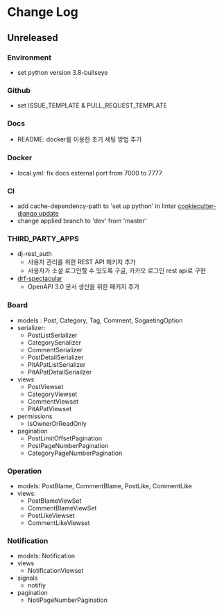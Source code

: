 # Change Log

## Unreleased

### Environment

- set python version 3.8-bullseye

### Github

- set ISSUE_TEMPLATE & PULL_REQUEST_TEMPLATE

### Docs

- README: docker를 이용한 초기 세팅 방법 추가

### Docker

- local.yml: fix docs external port from 7000 to 7777

### CI

- add cache-dependency-path to 'set up python' in linter [cookiecutter-django update](https://github.com/cookiecutter/cookiecutter-django/pull/3520/files)
- change applied branch to 'dev' from 'master'

### THIRD_PARTY_APPS

- dj-rest_auth
  - 사용자 관리를 위한 REST API 패키지 추가
  - 사용자가 소셜 로그인할 수 있도록 구글, 카카오 로그인 rest api로 구현
- [drf-spectacular](https://drf-spectacular.readthedocs.io/en/latest/index.html)
  - OpenAPI 3.0 문서 생산을 위한 패키지 추가

### Board
- models : Post, Category, Tag, Comment, SogaetingOption
- serializer:
  - PostListSerializer
  - CategorySerializer
  - CommentSerializer
  - PostDetailSerializer
  - PitAPatListSerializer
  - PitAPatDetailSeriailzer
- views
  - PostViewset
  - CategoryViewset
  - CommentViewset
  - PitAPatViewset
- permissions
  - IsOwnerOrReadOnly
- pagination
  - PostLimitOffsetPagination
  - PostPageNumberPagination
  - CategoryPageNumberPagination

### Operation

- models: PostBlame, CommentBlame, PostLike, CommentLike
- views:
  - PostBlameViewSet
  - CommentBlameViewSet
  - PostLikeViewset
  - CommentLikeViewset

### Notification

- models: Notification
- views
  - NotificationViewset
- signals
  - notifiy
- pagination
  - NotiPageNumberPagination
